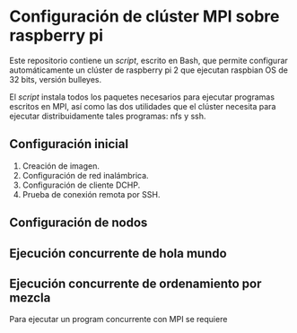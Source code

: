# Configuración de clúster MPI sobre raspberry pi

Este repositorio contiene un *script*, escrito en Bash, que permite configurar automáticamente un clúster de raspberry pi 2 que ejecutan raspbian OS de 32 bits, versión bulleyes. 

El *script* instala todos los paquetes necesarios para ejecutar programas escritos en MPI, así como las dos utilidades que el clúster necesita para ejecutar distribuidamente tales programas: nfs y ssh.

## Configuración inicial

1. Creación de imagen.
2. Configuración de red inalámbrica.
3. Configuración de cliente DCHP.
4. Prueba de conexión remota por SSH.

## Configuración de nodos


## Ejecución concurrente de hola mundo


## Ejecución concurrente de ordenamiento por mezcla
Para ejecutar un program concurrente con MPI se requiere
